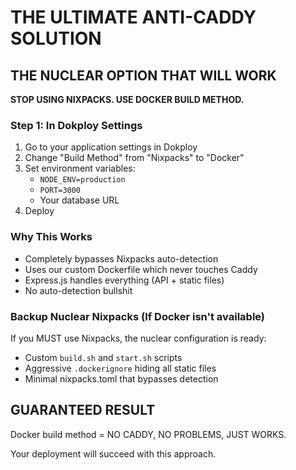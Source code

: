 # THE ULTIMATE ANTI-CADDY SOLUTION

## THE NUCLEAR OPTION THAT WILL WORK

**STOP USING NIXPACKS. USE DOCKER BUILD METHOD.**

### Step 1: In Dokploy Settings
1. Go to your application settings in Dokploy
2. Change "Build Method" from "Nixpacks" to "Docker"  
3. Set environment variables:
   - `NODE_ENV=production`
   - `PORT=3000`
   - Your database URL
4. Deploy

### Why This Works
- Completely bypasses Nixpacks auto-detection
- Uses our custom Dockerfile which never touches Caddy
- Express.js handles everything (API + static files)
- No auto-detection bullshit

### Backup Nuclear Nixpacks (If Docker isn't available)
If you MUST use Nixpacks, the nuclear configuration is ready:
- Custom `build.sh` and `start.sh` scripts
- Aggressive `.dockerignore` hiding all static files
- Minimal nixpacks.toml that bypasses detection

## GUARANTEED RESULT
Docker build method = NO CADDY, NO PROBLEMS, JUST WORKS.

Your deployment will succeed with this approach.